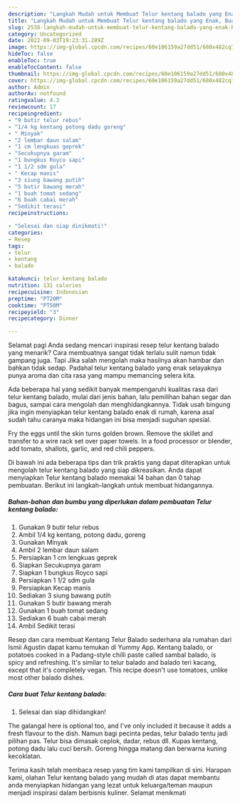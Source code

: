 ```yaml
---
description: "Langkah Mudah untuk Membuat Telur kentang balado yang Enak, Buat Buka Puasa Lezat"
title: "Langkah Mudah untuk Membuat Telur kentang balado yang Enak, Buat Buka Puasa Lezat"
slug: 2538-langkah-mudah-untuk-membuat-telur-kentang-balado-yang-enak-buat-buka-puasa-lezat
category: Uncategorized
date: 2022-09-03T19:23:31.289Z
image: https://img-global.cpcdn.com/recipes/60e106159a27dd51/680x482cq70/telur-kentang-balado-foto-resep-utama.jpg
hideToc: false
enableToc: true
enableTocContent: false
thumbnail: https://img-global.cpcdn.com/recipes/60e106159a27dd51/680x482cq70/telur-kentang-balado-foto-resep-utama.jpg
cover: https://img-global.cpcdn.com/recipes/60e106159a27dd51/680x482cq70/telur-kentang-balado-foto-resep-utama.jpg
author: Admin
authorAv: notfound
ratingvalue: 4.3
reviewcount: 17
recipeingredient:
- "9 butir telur rebus"
- "1/4 kg kentang potong dadu goreng"
- " Minyak"
- "2 lembar daun salam"
- "1 cm lengkuas geprek"
- "Secukupnya garam"
- "1 bungkus Royco sapi"
- "1 1/2 sdm gula"
- " Kecap manis"
- "3 siung bawang putih"
- "5 butir bawang merah"
- "1 buah tomat sedang"
- "6 buah cabai merah"
- "Sedikit terasi"
recipeinstructions:

- "Selesai dan siap dinikmati!"
categories:
- Resep
tags:
- telur
- kentang
- balado

katakunci: telur kentang balado 
nutrition: 131 calories
recipecuisine: Indonesian
preptime: "PT20M"
cooktime: "PT50M"
recipeyield: "3"
recipecategory: Dinner

---
```



Selamat pagi Anda sedang mencari inspirasi resep telur kentang balado yang menarik? Cara membuatnya sangat tidak terlalu sulit namun tidak gampang juga. Tapi Jika salah mengolah maka hasilnya akan hambar dan bahkan tidak sedap. Padahal telur kentang balado yang enak selayaknya punya aroma dan cita rasa yang mampu memancing selera kita.


Ada beberapa hal yang sedikit banyak mempengaruhi kualitas rasa dari telur kentang balado, mulai dari jenis bahan, lalu pemilihan bahan segar dan bagus, sampai cara mengolah dan menghidangkannya. Tidak usah bingung jika ingin menyiapkan telur kentang balado enak di rumah, karena asal sudah tahu caranya maka hidangan ini bisa menjadi suguhan spesial.

Fry the eggs until the skin turns golden brown. Remove the skillet and transfer to a wire rack set over paper towels. In a food processor or blender, add tomato, shallots, garlic, and red chili peppers.


Di bawah ini ada beberapa tips dan trik praktis yang dapat diterapkan untuk mengolah telur kentang balado yang siap dikreasikan. Anda dapat menyiapkan Telur kentang balado memakai 14 bahan dan 0 tahap pembuatan. Berikut ini langkah-langkah untuk membuat hidangannya.

<!--inarticleads1-->

##### Bahan-bahan dan bumbu yang diperlukan dalam pembuatan Telur kentang balado:

1. Gunakan 9 butir telur rebus
1. Ambil 1/4 kg kentang, potong dadu, goreng
1. Gunakan  Minyak
1. Ambil 2 lembar daun salam
1. Persiapkan 1 cm lengkuas geprek
1. Siapkan Secukupnya garam
1. Siapkan 1 bungkus Royco sapi
1. Persiapkan 1 1/2 sdm gula
1. Persiapkan  Kecap manis
1. Sediakan 3 siung bawang putih
1. Gunakan 5 butir bawang merah
1. Gunakan 1 buah tomat sedang
1. Sediakan 6 buah cabai merah
1. Ambil Sedikit terasi


Resep dan cara membuat Kentang Telur Balado sederhana ala rumahan dari Ismii Agustin dapat kamu temukan di Yummy App. Kentang balado, or potatoes cooked in a Padang-style chilli paste called sambal balado, is spicy and refreshing. It&#39;s similar to telur balado and balado teri kacang, except that it&#39;s completely vegan. This recipe doesn&#39;t use tomatoes, unlike most other balado dishes. 

<!--inarticleads2-->

##### Cara buat Telur kentang balado:


1. Selesai dan siap dihidangkan!

The galangal here is optional too, and I&#39;ve only included it because it adds a fresh flavour to the dish. Namun bagi pecinta pedas, telur balado tentu jadi pilihan pas. Telur bisa dimasak ceplok, dadar, rebus dll. Kupas kentang, potong dadu lalu cuci bersih. Goreng hingga matang dan berwarna kuning kecoklatan. 

Terima kasih telah membaca resep yang tim kami tampilkan di sini. Harapan kami, olahan Telur kentang balado yang mudah di atas dapat membantu anda menyiapkan hidangan yang lezat untuk keluarga/teman maupun menjadi inspirasi dalam berbisnis kuliner. Selamat menikmati
